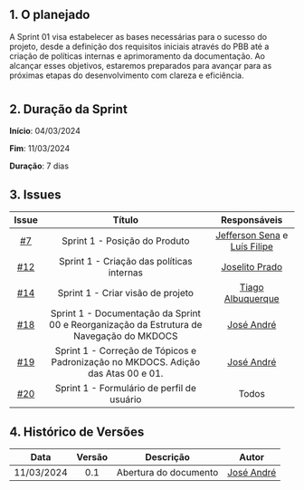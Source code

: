 ## 1. O planejado

A Sprint 01 visa estabelecer as bases necessárias para o sucesso do projeto, desde a definição dos requisitos iniciais através do PBB até a criação de políticas internas e aprimoramento da documentação. Ao alcançar esses objetivos, estaremos preparados para avançar para as próximas etapas do desenvolvimento com clareza e eficiência.

#

## 2. Duração da Sprint

**Início**: 04/03/2024

**Fim**: 11/03/2024

**Duração**: 7 dias

## 3. Issues

|                            Issue                             |              Título               |                    Responsáveis                     |
| :----------------------------------------------------------: | :-------------------------------: | :-------------------------------------------------: |
| [#7](https://github.com/ResidenciaTICBrisa/T2G7-Revista-Darcy/issues/7) |  Sprint 1 - Posição do Produto | [Jefferson Sena](https://github.com/JeffersonSenaa) e [Luís Filipe](https://github.com/luisfilipe3) |
| [#12](https://github.com/ResidenciaTICBrisa/T2G7-Revista-Darcy/issues/12) | Sprint 1 - Criação das políticas internas | [Joselito Prado](https://github.com/joselitopradomarques) |
| [#14](https://github.com/ResidenciaTICBrisa/T2G7-Revista-Darcy/issues/14) | Sprint 1 -  Criar visão de projeto    |  [Tiago Albuquerque](https://github.com/Tiago1604)|
| [#18](https://github.com/ResidenciaTICBrisa/T2G7-Revista-Darcy/issues/18) | Sprint 1 -  Documentação da Sprint 00 e Reorganização da Estrutura de Navegação do MKDOCS  | [José André](https://github.com/joseandre25)|
| [#19](https://github.com/ResidenciaTICBrisa/T2G7-Revista-Darcy/issues/19) | Sprint 1 -  Correção de Tópicos e Padronização no MKDOCS. Adição das Atas 00 e 01.  | [José André](https://github.com/joseandre25)|
| [#20](https://github.com/ResidenciaTICBrisa/T2G7-Revista-Darcy/issues/20) | Sprint 1 -  Formulário de perfil de usuário   | Todos|

## 4. Histórico de Versões

| Data       | Versão | Descrição                                 | Autor             |
| :--------: | :----: | :--------------------:                    | :---------------: |
| 11/03/2024 |  0.1   | Abertura do documento                     | [José André ](https://github.com/joseandre25) |
